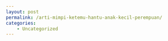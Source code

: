 ```yaml
---
layout: post
permalink: /arti-mimpi-ketemu-hantu-anak-kecil-perempuan/
categories:
    - Uncategorized
---
```


